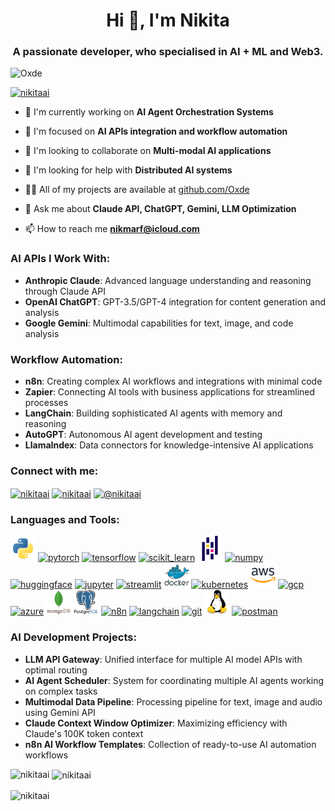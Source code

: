 <h1 align="center">Hi 👋, I'm Nikita</h1>
<h3 align="center">A passionate developer, who specialised in AI + ML and Web3. </h3>

<p align="left"> <img src="https://komarev.com/ghpvc/?username=Oxde&label=Profile%20views&color=0e75b6&style=flat" alt="Oxde" /> </p>

<p align="left"> <a href="https://twitter.com/nikitaai" target="blank"><img src="https://img.shields.io/twitter/follow/nikitaai?logo=twitter&style=for-the-badge" alt="nikitaai" /></a> </p>

- 🔭 I'm currently working on **AI Agent Orchestration Systems**

- 🌱 I'm focused on **AI APIs integration and workflow automation**

- 👯 I'm looking to collaborate on **Multi-modal AI applications**

- 🤝 I'm looking for help with **Distributed AI systems**

- 👨‍💻 All of my projects are available at [github.com/Oxde](github.com/Oxde)

- 💬 Ask me about **Claude API, ChatGPT, Gemini, LLM Optimization**

- 📫 How to reach me **nikmarf@icloud.com**

<h3 align="left">AI APIs I Work With:</h3>

- **Anthropic Claude**: Advanced language understanding and reasoning through Claude API
- **OpenAI ChatGPT**: GPT-3.5/GPT-4 integration for content generation and analysis
- **Google Gemini**: Multimodal capabilities for text, image, and code analysis

<h3 align="left">Workflow Automation:</h3>

- **n8n**: Creating complex AI workflows and integrations with minimal code
- **Zapier**: Connecting AI tools with business applications for streamlined processes
- **LangChain**: Building sophisticated AI agents with memory and reasoning
- **AutoGPT**: Autonomous AI agent development and testing
- **LlamaIndex**: Data connectors for knowledge-intensive AI applications

<h3 align="left">Connect with me:</h3>
<p align="left">
<a href="https://twitter.com/nikitaai" target="blank"><img align="center" src="https://raw.githubusercontent.com/rahuldkjain/github-profile-readme-generator/master/src/images/icons/Social/twitter.svg" alt="nikitaai" height="30" width="40" /></a>
<a href="https://linkedin.com/in/nikitaai" target="blank"><img align="center" src="https://raw.githubusercontent.com/rahuldkjain/github-profile-readme-generator/master/src/images/icons/Social/linked-in-alt.svg" alt="nikitaai" height="30" width="40" /></a>
<a href="https://medium.com/@nikitaai" target="blank"><img align="center" src="https://raw.githubusercontent.com/rahuldkjain/github-profile-readme-generator/master/src/images/icons/Social/medium.svg" alt="@nikitaai" height="30" width="40" /></a>
</p>

<h3 align="left">Languages and Tools:</h3>
<p align="left">
<a href="https://www.python.org" target="_blank" rel="noreferrer"><img src="https://raw.githubusercontent.com/devicons/devicon/master/icons/python/python-original.svg" alt="python" width="40" height="40"/></a>
<a href="https://pytorch.org/" target="_blank" rel="noreferrer"><img src="https://www.vectorlogo.zone/logos/pytorch/pytorch-icon.svg" alt="pytorch" width="40" height="40"/></a>
<a href="https://tensorflow.org/" target="_blank" rel="noreferrer"><img src="https://www.vectorlogo.zone/logos/tensorflow/tensorflow-icon.svg" alt="tensorflow" width="40" height="40"/></a>
<a href="https://scikit-learn.org/" target="_blank" rel="noreferrer"><img src="https://upload.wikimedia.org/wikipedia/commons/0/05/Scikit_learn_logo_small.svg" alt="scikit_learn" width="40" height="40"/></a>
<a href="https://pandas.pydata.org/" target="_blank" rel="noreferrer"><img src="https://raw.githubusercontent.com/devicons/devicon/2ae2a900d2f041da66e950e4d48052658d850630/icons/pandas/pandas-original.svg" alt="pandas" width="40" height="40"/></a>
<a href="https://numpy.org/" target="_blank" rel="noreferrer"><img src="https://www.vectorlogo.zone/logos/numpy/numpy-icon.svg" alt="numpy" width="40" height="40"/></a>
<a href="https://huggingface.co/" target="_blank" rel="noreferrer"><img src="https://huggingface.co/favicon.ico" alt="huggingface" width="40" height="40"/></a>
<a href="https://jupyter.org/" target="_blank" rel="noreferrer"><img src="https://www.vectorlogo.zone/logos/jupyter/jupyter-icon.svg" alt="jupyter" width="40" height="40"/></a>
<a href="https://streamlit.io/" target="_blank" rel="noreferrer"><img src="https://streamlit.io/images/brand/streamlit-mark-color.svg" alt="streamlit" width="40" height="40"/></a>
<a href="https://www.docker.com/" target="_blank" rel="noreferrer"><img src="https://raw.githubusercontent.com/devicons/devicon/master/icons/docker/docker-original-wordmark.svg" alt="docker" width="40" height="40"/></a>
<a href="https://kubernetes.io" target="_blank" rel="noreferrer"><img src="https://www.vectorlogo.zone/logos/kubernetes/kubernetes-icon.svg" alt="kubernetes" width="40" height="40"/></a>
<a href="https://aws.amazon.com" target="_blank" rel="noreferrer"><img src="https://raw.githubusercontent.com/devicons/devicon/master/icons/amazonwebservices/amazonwebservices-original-wordmark.svg" alt="aws" width="40" height="40"/></a>
<a href="https://cloud.google.com" target="_blank" rel="noreferrer"><img src="https://www.vectorlogo.zone/logos/google_cloud/google_cloud-icon.svg" alt="gcp" width="40" height="40"/></a>
<a href="https://azure.microsoft.com/" target="_blank" rel="noreferrer"><img src="https://www.vectorlogo.zone/logos/microsoft_azure/microsoft_azure-icon.svg" alt="azure" width="40" height="40"/></a>
<a href="https://www.mongodb.com/" target="_blank" rel="noreferrer"><img src="https://raw.githubusercontent.com/devicons/devicon/master/icons/mongodb/mongodb-original-wordmark.svg" alt="mongodb" width="40" height="40"/></a>
<a href="https://www.postgresql.org" target="_blank" rel="noreferrer"><img src="https://raw.githubusercontent.com/devicons/devicon/master/icons/postgresql/postgresql-original-wordmark.svg" alt="postgresql" width="40" height="40"/></a>
<a href="https://www.n8n.io/" target="_blank" rel="noreferrer"><img src="https://avatars.githubusercontent.com/u/45487711" alt="n8n" width="40" height="40"/></a>
<a href="https://langchain.com/" target="_blank" rel="noreferrer"><img src="https://avatars.githubusercontent.com/u/126733545" alt="langchain" width="40" height="40"/></a>
<a href="https://git-scm.com/" target="_blank" rel="noreferrer"><img src="https://www.vectorlogo.zone/logos/git-scm/git-scm-icon.svg" alt="git" width="40" height="40"/></a>
<a href="https://www.linux.org/" target="_blank" rel="noreferrer"><img src="https://raw.githubusercontent.com/devicons/devicon/master/icons/linux/linux-original.svg" alt="linux" width="40" height="40"/></a>
<a href="https://postman.com" target="_blank" rel="noreferrer"><img src="https://www.vectorlogo.zone/logos/getpostman/getpostman-icon.svg" alt="postman" width="40" height="40"/></a>
</p>

<h3 align="left">AI Development Projects:</h3>

- **LLM API Gateway**: Unified interface for multiple AI model APIs with optimal routing
- **AI Agent Scheduler**: System for coordinating multiple AI agents working on complex tasks
- **Multimodal Data Pipeline**: Processing pipeline for text, image and audio using Gemini API
- **Claude Context Window Optimizer**: Maximizing efficiency with Claude's 100K token context
- **n8n AI Workflow Templates**: Collection of ready-to-use AI automation workflows

<p><img align="left" src="https://github-readme-stats.vercel.app/api/top-langs?username=nikitaai&show_icons=true&locale=en&layout=compact" alt="nikitaai" /></p>

<p>&nbsp;<img align="center" src="https://github-readme-stats.vercel.app/api?username=nikitaai&show_icons=true&locale=en" alt="nikitaai" /></p>

<p><img align="center" src="https://github-readme-streak-stats.herokuapp.com/?user=nikitaai&" alt="nikitaai" /></p>
